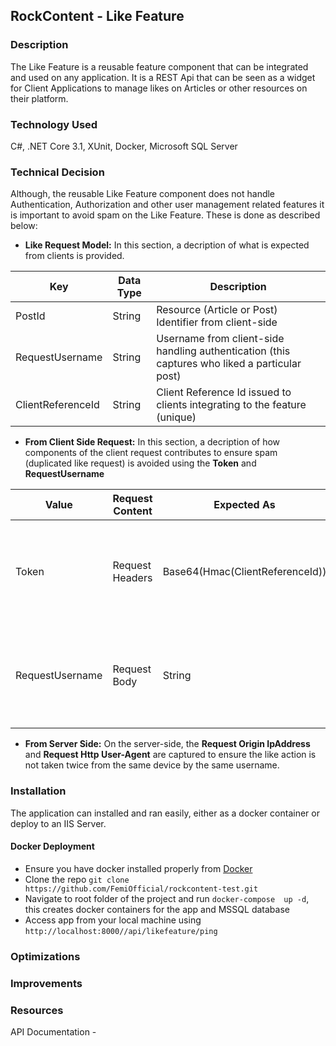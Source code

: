 ## RockContent - Like Feature

### Description
The Like Feature is a reusable feature component that can be integrated and used on any application. It is a REST Api that can be seen as a widget for Client Applications to manage likes on Articles or other resources on their platform.


### Technology Used
C#, .NET Core 3.1, XUnit, Docker, Microsoft SQL Server


### Technical Decision
Although, the reusable Like Feature component does not handle Authentication, Authorization and other user management related features it is important to avoid spam on the Like Feature. These is done as described below:


* **Like Request Model:**
In this section, a decription of what is expected from clients is provided.

| Key      | Data Type | Description |
| ----------- | ----------- | ----------- |
| PostId      |  String | Resource (Article or Post) Identifier from client-side   |
| RequestUsername  | String | Username from client-side handling authentication (this captures who liked a particular post)   |
| ClientReferenceId  | String |Client Reference Id issued to clients integrating to the feature (unique) | 


* **From Client Side Request:**
In this section, a decription of how components of the client request contributes to ensure spam (duplicated like request) is avoided using the **Token** and **RequestUsername**

| Value      | Request Content | Expected As | Descrption |
| ----------- |  ----------- | ----------- | ----------- |
| Token      |  Request Headers   | Base64(Hmac(ClientReferenceId)) |  This is calulated as a first level of verification using the a secret key issued to clients |
| RequestUsername      |  Request Body   | String | Username from client-side handling authentication (this ensures who liked a particular post) |

* **From Server Side:** 
On the server-side, the **Request Origin IpAddress** and **Request Http User-Agent** are captured to ensure the like action is not taken twice from the same device by the same username.


### Installation
The application can installed and ran easily, either as a docker container or deploy to an IIS Server.

#### Docker Deployment
* Ensure you have docker installed properly from [Docker](https://docs.docker.com/engine/install/)
* Clone the repo `git clone https://github.com/FemiOfficial/rockcontent-test.git`
* Navigate to root folder of the project and run `docker-compose  up -d`, this creates docker containers for the app and MSSQL database
* Access app from your local machine using `http://localhost:8000//api/likefeature/ping`


### Optimizations


### Improvements


### Resources

API Documentation -



